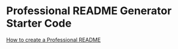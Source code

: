 # Professional README Generator Starter Code
[How to create a Professional README](https://coding-boot-camp.github.io/full-stack/github/professional-readme-guide)
